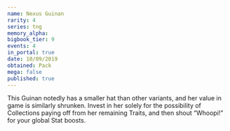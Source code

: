 ```yaml
---
name: Nexus Guinan
rarity: 4
series: tng
memory_alpha:
bigbook_tier: 9
events: 4
in_portal: true
date: 10/09/2019
obtained: Pack
mega: false
published: true
---
```


This Guinan notedly has a smaller hat than other variants, and her value in game is similarly shrunken. Invest in her solely for the possibility of Collections paying off from her remaining Traits, and then shout “Whoopi!” for your global Stat boosts.
